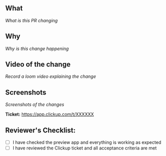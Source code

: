 ## What

_What is this PR changing_

## Why

_Why is this change happening_

## Video of the change

_Record a loom video explaining the change_

## Screenshots

_Screenshots of the changes_

**Ticket:** https://app.clickup.com/t/XXXXXX

## Reviewer's Checklist:

- [ ] I have checked the preview app and everything is working as expected
- [ ] I have reviewed the Clickup ticket and all acceptance criteria are met

